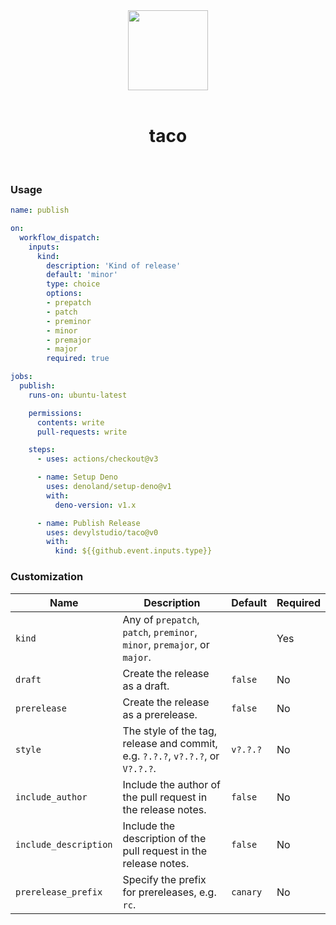 <div align='center'>
  <img src='https://raw.githubusercontent.com/devylstudio/taco/dev/.github/taco.svg' width='128px' />
  <br>
  <br>
  <h1>taco</h1>
</div>

<br>

### Usage

```yml
name: publish

on:
  workflow_dispatch:
    inputs:
      kind:
        description: 'Kind of release'
        default: 'minor'
        type: choice
        options:
        - prepatch
        - patch
        - preminor
        - minor
        - premajor
        - major
        required: true

jobs:
  publish:
    runs-on: ubuntu-latest

    permissions:
      contents: write
      pull-requests: write

    steps:
      - uses: actions/checkout@v3

      - name: Setup Deno
        uses: denoland/setup-deno@v1
        with:
          deno-version: v1.x

      - name: Publish Release
        uses: devylstudio/taco@v0
        with:
          kind: ${{github.event.inputs.type}}
```

### Customization

| Name | Description | Default | Required |
| --- | --- | --- | --- |
| `kind` | Any of `prepatch`, `patch`, `preminor`, `minor`, `premajor`, or `major`. | | Yes |
| `draft` | Create the release as a draft. | `false` | No |
| `prerelease` | Create the release as a prerelease. | `false` | No |
| `style` | The style of the tag, release and commit, e.g. `?.?.?`, `v?.?.?`, or `V?.?.?`. | `v?.?.?` | No |
| `include_author` | Include the author of the pull request in the release notes. | `false` | No |
| `include_description` | Include the description of the pull request in the release notes. | `false` | No |
| `prerelease_prefix` | Specify the prefix for prereleases, e.g. `rc`. | `canary` | No |

